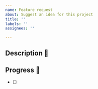 ```yaml
---
name: Feature request
about: Suggest an idea for this project
title: ''
labels: ''
assignees: ''

---
```


## Description 🧩
> 

## Progress 🎢
- [ ] 
